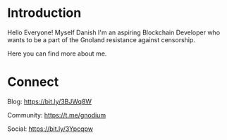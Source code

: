 # Introduction
Hello Everyone! Myself Danish I'm an aspiring Blockchain Developer who wants to be a part of the Gnoland resistance against censorship.

Here you can find more about me.

# Connect
Blog: https://bit.ly/3BJWq8W

Community: https://t.me/gnodium

Social: https://bit.ly/3Ypcqpw


